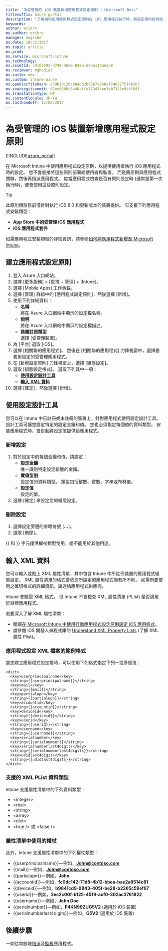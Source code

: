 ```yaml
---
title: "為受管理的 iOS 裝置新增應用程式設定原則 | Microsoft Docs"
titlesuffix: Azure portal
description: "了解如何使用應用程式設定原則在 iOS 應用程式執行時，將設定資料提供給該應用程式。"
keywords: 
author: erikre
ms.author: erikre
manager: angrobe
ms.date: 10/31/2017
ms.topic: article
ms.prod: 
ms.service: microsoft-intune
ms.technology: 
ms.assetid: c9163693-d748-46e0-842a-d9ba113ae5a8
ms.reviewer: mghadial
ms.suite: ems
ms.custom: intune-azure
ms.openlocfilehash: a39b2d120a804d32b93b7a240af246327514b1b7
ms.sourcegitcommit: 67ec0606c5440cffa7734f4eefeb7121e9d4f94f
ms.translationtype: HT
ms.contentlocale: zh-TW
ms.lasthandoff: 12/08/2017
---
```

# <a name="add-app-configuration-policies-for-managed-ios-devices"></a>為受管理的 iOS 裝置新增應用程式設定原則

[!INCLUDE[azure_portal](./includes/azure_portal.md)]

在 Microsoft Intune 中使用應用程式設定原則，以提供使用者執行 iOS 應用程式時的設定。 您不會直接將這些原則部署給使用者與裝置。 而是將原則與應用程式關聯，然後再指派應用程式。 每當應用程式檢查是否有原則設定時 (通常是第一次執行時)，便會使用這些原則設定。

> [!TIP]
> 此原則類型目前僅針對執行 iOS 8.0 和更新版本的裝置提供。 它支援下列應用程式安裝類型︰
>
> -   **App Store 中的受管理 iOS 應用程式**
> -   **iOS 應用程式套件**
>
> 如需應用程式安裝類型的詳細資訊，請參閱[如何將應用程式新增至 Microsoft Intune](apps-add.md)。

## <a name="create-an-app-configuration-policy"></a>建立應用程式設定原則

1. 登入 Azure 入口網站。
2. 選擇 [更多服務]  >  [監視 + 管理]  +  [Intune]。
3. 選擇 [Mobile Apps] 工作負載。
4. 選擇 [管理] 群組中的 [應用程式設定原則]，然後選擇 [新增]。
5. 使用下列詳細資料：
    - **名稱**<br>
      將在 Azure 入口網站中顯示的設定檔名稱。
    - **說明**<br>
      將在 Azure 入口網站中顯示的設定檔描述。
    - **裝置註冊類型**<br>
      選擇 [受管理裝置]。
6. 為 [平台] 選取 [iOS]。
7.  選擇 [相關聯的應用程式]。 然後在 [相關聯的應用程式] 刀鋒視窗中，選擇要套用設定的受管理應用程式。
8.  在 [新增設定原則] 刀鋒視窗上，選擇 [組態設定]。
9. 選取 [組態設定格式]。 選取下列其中一項：
    - **[使用設定設計工具](#Use-the-configuration-designer)**
    - **[輸入 XML 資料](#enter-xml-data)**
10. 選擇 [確定]，然後選擇 [新增]。

## <a name="use-configuration-designer"></a>使用設定設計工具

您可以在 Intune 中已註冊或未註冊的裝置上，針對應用程式使用設定設計工具。 設計工具可讓您設定特定的設定金鑰和值。 您也必須指定每個值的資料類型。 安裝應用程式時，會自動將設定值提供給應用程式。

### <a name="add-a-setting"></a>新增設定

1. 對於設定中的每個金鑰和值，請設定：
   - **設定金鑰**<br>
     唯一識別特定設定組態的金鑰。
   - **實值型別**<br>
     設定值的資料類型。 類型包括整數、實數、字串或布林值。
   - **設定值**<br>
     設定的值。
2. 選擇 [確定] 來設定您的組態設定。

### <a name="delete-a-setting"></a>刪除設定

1. 選擇設定旁邊的省略符號 (**...**)。
2. 選取 [刪除]。

\{\{ 和 \}\} 字元僅供權杖類型使用，絕不能用於其他用途。

## <a name="enter-xml-data"></a>輸入 XML 資料

您可以輸入或貼上 XML 屬性清單，其中包含 Intune 中所註冊裝置的應用程式組態設定。 XML 屬性清單的格式會依您所設定的應用程式而有所不同。 如需所要使用之確切格式的詳細資訊，請連絡應用程式供應商。

Intune 會驗證 XML 格式。 但 Intune 不會檢查 XML 屬性清單 (PList) 是否適用於目標應用程式。

若要深入了解 XML 屬性清單：

  -  閱讀[在 Microsoft Intune 中使用行動應用程式設定原則設定 iOS 應用程式](/intune-classic/deploy-use/configure-ios-apps-with-mobile-app-configuration-policies-in-microsoft-intune)。
  -  請參閱 iOS 開發人員程式庫的 [Understand XML Property Lists](https://developer.apple.com/library/ios/documentation/Cocoa/Conceptual/PropertyLists/UnderstandXMLPlist/UnderstandXMLPlist.html) (了解 XML 屬性 Plist)。

### <a name="example-format-for-an-app-configuration-xml-file"></a>應用程式設定 XML 檔案的範例格式

當您建立應用程式設定檔時，可以使用下列格式指定下列一或多個值︰

```
<dict>
  <key>userprincipalname</key>
  <string>{{userprincipalname}}</string>
  <key>mail</key>
  <string>{{mail}}</string>
  <key>partialupn</key>
  <string>{{partialupn}}</string>
  <key>accountid</key>
  <string>{{accountid}}</string>
  <key>deviceid</key>
  <string>{{deviceid}}</string>
  <key>userid</key>
  <string>{{userid}}</string>
  <key>username</key>
  <string>{{username}}</string>
  <key>serialnumber</key>
  <string>{{serialnumber}}</string>
  <key>serialnumberlast4digits</key>
  <string>{{serialnumberlast4digits}}</string>
  <key>udidlast4digits</key>
  <string>{{udidlast4digits}}</string>
</dict>
```
### <a name="supported-xml-plist-data-types"></a>支援的 XML PList 資料類型

Intune 支援屬性清單中的下列資料類型：

- &lt;integer&gt;
- &lt;real&gt;
- &lt;string&gt;
- &lt;array&gt;
- &lt;dict&gt;
- &lt;true /&gt; 或 &lt;false /&gt;

### <a name="tokens-used-in-the-property-list"></a>屬性清單中使用的權杖

此外，Intune 支援屬性清單中的下列權杖類型︰
- \{\{userprincipalname\}\}—例如，**John@contoso.com**
- \{\{mail\}\}—例如，**John@contoso.com**
- \{\{partialupn\}\}—例如，**John**
- \{\{accountid\}\}—例如，**fc0dc142-71d8-4b12-bbea-bae2a8514c81**
- \{\{deviceid\}\}—例如，**b9841cd9-9843-405f-be28-b2265c59ef97**
- \{\{userid\}\}—例如，**3ec2c00f-b125-4519-acf0-302ac3761822**
- \{\{username\}\}—例如，**John Doe**
- \{\{serialnumber\}\}—例如，**F4KN99ZUG5V2** (適用於 iOS 裝置)
- \{\{serialnumberlast4digits\}\}—例如，**G5V2** (適用於 iOS 裝置)

## <a name="next-steps"></a>後續步驟

一如往常般地[指派](apps-deploy.md)及[監視](apps-monitor.md)應用程式。